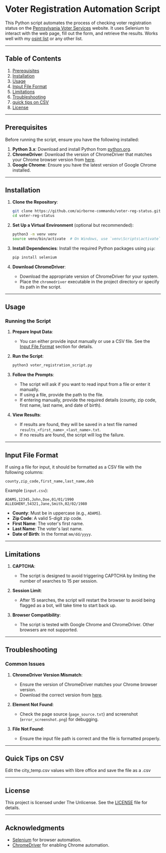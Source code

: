 # Voter Registration Automation Script

This Python script automates the process of checking voter registration status on the [Pennsylvania Voter Services](https://www.pavoterservices.pa.gov/pages/voterregistrationstatus.aspx) website. It uses Selenium to interact with the web page, fill out the form, and retrieve the results. Works well with my [osint list](https://github.com/airborne-commando/OPSEC-OSINT-Tools) or any other list.

---

## Table of Contents
1. [Prerequisites](#prerequisites)
2. [Installation](#installation)
3. [Usage](#usage)
4. [Input File Format](#input-file-format)
5. [Limitations](#limitations)
6. [Troubleshooting](#troubleshooting)
7. [quick tips on CSV](#quick-tips-on-csv)
8. [License](#license)

---

## Prerequisites

Before running the script, ensure you have the following installed:

1. **Python 3.x**: Download and install Python from [python.org](https://www.python.org/downloads/).
2. **ChromeDriver**: Download the version of ChromeDriver that matches your Chrome browser version from [here](https://sites.google.com/chromium.org/driver/).
3. **Google Chrome**: Ensure you have the latest version of Google Chrome installed.

---

## Installation

1. **Clone the Repository**:
   ```bash
   git clone https://github.com/airborne-commando/voter-reg-status.git
   cd voter-reg-status
   ```

2. **Set Up a Virtual Environment** (optional but recommended):
   ```bash
   python3 -m venv venv
   source venv/bin/activate  # On Windows, use `venv\Scripts\activate`
   ```

3. **Install Dependencies**:
   Install the required Python packages using `pip`:
   ```bash
   pip install selenium
   ```

4. **Download ChromeDriver**:
   - Download the appropriate version of ChromeDriver for your system.
   - Place the `chromedriver` executable in the project directory or specify its path in the script.

---

## Usage

### Running the Script

1. **Prepare Input Data**:
   - You can either provide input manually or use a CSV file. See the [Input File Format](#input-file-format) section for details.

2. **Run the Script**:
   ```bash
   python3 voter_registration_script.py
   ```

3. **Follow the Prompts**:
   - The script will ask if you want to read input from a file or enter it manually.
   - If using a file, provide the path to the file.
   - If entering manually, provide the required details (county, zip code, first name, last name, and date of birth).

4. **View Results**:
   - If results are found, they will be saved in a text file named `results_<first_name>_<last_name>.txt`.
   - If no results are found, the script will log the failure.

---

## Input File Format

If using a file for input, it should be formatted as a CSV file with the following columns:
```
county,zip_code,first_name,last_name,dob
```

Example (`input.csv`):
```
ADAMS,12345,John,Doe,01/01/1990
ALLEGHENY,54321,Jane,Smith,02/02/1980
```

- **County**: Must be in uppercase (e.g., `ADAMS`).
- **Zip Code**: A valid 5-digit zip code.
- **First Name**: The voter's first name.
- **Last Name**: The voter's last name.
- **Date of Birth**: In the format `mm/dd/yyyy`.

---

## Limitations

1. **CAPTCHA**:
   - The script is designed to avoid triggering CAPTCHA by limiting the number of searches to 15 per session.

2. **Session Limit**:
   - After 15 searches, the script will restart the browser to avoid being flagged as a bot, will take time to start back up.

3. **Browser Compatibility**:
   - The script is tested with Google Chrome and ChromeDriver. Other browsers are not supported.

---

## Troubleshooting

### Common Issues

1. **ChromeDriver Version Mismatch**:
   - Ensure the version of ChromeDriver matches your Chrome browser version.
   - Download the correct version from [here](https://sites.google.com/chromium.org/driver/).

2. **Element Not Found**:
   - Check the page source (`page_source.txt`) and screenshot (`error_screenshot.png`) for debugging.

3. **File Not Found**:
   - Ensure the input file path is correct and the file is formatted properly.
  
---


## Quick Tips on CSV

Edit the city_temp.csv values with libre office and save the file as a .csv

---

## License

This project is licensed under The Unlicense. See the [LICENSE](LICENSE) file for details.

---

## Acknowledgments

- [Selenium](https://www.selenium.dev/) for browser automation.
- [ChromeDriver](https://sites.google.com/chromium.org/driver/) for enabling Chrome automation.
